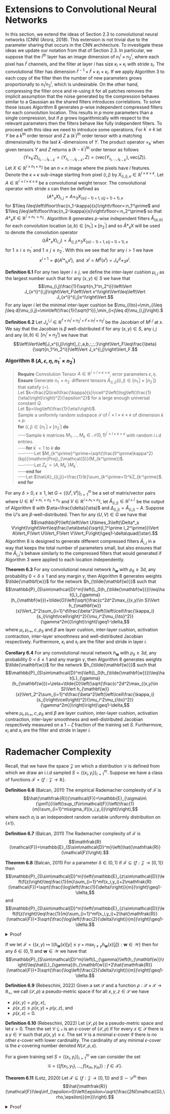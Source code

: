 # Extensions to Convolutional Neural Networks

In this section, we extend the ideas of Section 2.3 to convolutional neural networks (CNN) (Arora, 2018). This extension is not trivial due to the parameter sharing that occurs in the CNN architecture. To investigate these ideas we update our notation from that of Section 2.3. In particular, we suppose that the $i^\text{th}$ layer has an image dimension of $n_1^i\times n_2^i$, where each pixel has $l^i$ channels, and the filter at layer $i$ has size $\kappa_i\times\kappa_i$ with stride $s_i$. The convolutional filter has dimension $l^{i-1}\times l^i\times\kappa_i\times\kappa_i$. If we apply Algorithm 3 to each copy of the filter then the number of new parameters grows proportionally to $n_1^in_2^i$, which is undesirable. On the other hand, compressing the filter once and re-using it for all patches removes the implicit assumption that the noise generated by the compression behaves similar to a Gaussian as the shared filters introduces correlations. To solve these issues Algorithm 8 generates $p$-wise independent compressed filters for each convolution location. This results in $p$ more parameters than a single compression, but if $p$ grows logarithmically with respect to the relevant parameters then the filters behave like fully independent filters. To proceed with this idea we need to introduce some operations. For $k^\prime\leq k$ let $Y$ be a $k^\text{th}$ order tensor and $Z$ a $(k^\prime)^{\text{th}}$ order tensor with a matching dimensionality to the last $k^\prime$-dimensions of $Y$. The product operator $\times_{k^\prime}$ when given tensors $Y$ and $Z$ returns a $(k-k^\prime)^\text{th}$ order tensor as follows $$\left(Y\times_{k^\prime} Z\right)_{i_1,\dots,i_{k-k^\prime}}=\left\langle Y_{i_1,\dots,i_{k-k^\prime}},Z\right\rangle=\left\langle\mathrm{vec}\left(Y_{i_1,\dots,i_{k-k^\prime}}\right),\mathrm{vec}(Z)\right\rangle.$$ Let $X\in\mathbb{R}^{l\times n_1\times n_2}$ be an $n\times n$ image where the pixels have $l$ features. Denote the $\kappa\times\kappa$ sub-image starting from pixel $(i,j)$ by $X_{(i,j),\kappa}\in\mathbb{R}^{l\times\kappa\times\kappa}$. Let $A\in\mathbb{R}^{l^\prime\times l\times\kappa\times\kappa}$ be a convolutional weight tensor. The convolutional operator with stride $s$ can then be defined as $$\left(A*_sX\right)_{i,j}=A\times_3X_{\left(s(i-1)+1,s(j+1)+1\right),\kappa}$$ for $1\leq i\leq\left\lfloor\frac{n_1-\kappa}{s}\right\rfloor=:n_1^\prime$ and $1\leq j\leq\left\lfloor\frac{n_2-\kappa}{s}\right\rfloor=:n_2^\prime$ so that $A*_sX\in\mathbb{R}^{l^\prime\times n_1^\prime\times n_2^\prime}$. Algorithm 8 generates $p$-wise independent filters $\hat{A}_{(a,b)}$ for each convolution location $(a,b)\in\left[n_1^\prime\right]\times\left[n_2^\prime\right]$ and so $\hat{A}*_s X$ will be used to denote the convolution operator $$\left(\left(\hat{A}*_sX\right)_{i,j}\right)=\hat{A}_{(i,j)}\times_3X_{\left(s(i-1)+1,s(j+1)+1\right),\kappa}$$ for $1\leq i\leq n_1^\prime$ and $1\leq j\leq n_2^\prime$. With this we see that for any $i>1$ we have $$x^{i+1}=\phi\left(A^i*_{s_i}x^i\right),\text{ and }\;x^j=M^{ij}\left(x^i\right)=J_{x^i}^{ij}\times_3x^i.$$

**Definition 6.1** For any two layer $i\leq j$, we define the inter-layer cushion $\mu_{i,j}$ as the largest number such that for any $(x,y)\in S$ we have that $$\mu_{i,j}\frac{1}{\sqrt{n_1^in_2^i}}\left\Vert J_{x^i}^{i,j}\right\Vert_F\left\Vert x^i\right\Vert\leq\left\Vert J_{x^i}^{i,j}x^i\right\Vert.$$ For any layer $i$ let the minimal inter-layer cushion be $\mu_{i\to}=\min_{i\leq j\leq d}\mu_{i,j}=\min\left(\frac{1}{\sqrt{l^i}},\min_{i<j\leq d}\mu_{i,j}\right).$

**Definition 6.2** Let $J_x^{i,j}\in\mathbb{R}^{l^i\times n_1^i\times n_2^i\times l^j\times n_1^j\times n_2^j}$ be the Jacobian of $M^{i,j}$ at $x$. We say that the Jacobian is $\beta$ well-distributed if for any $(x,y)\in S$, any $i,j$ and any $(a,b)\in\left[n_1^i\times n_2^i\right]$ we have that $$\left\Vert\left[J_x^{i,j}\right]_{:,a,b,:,:,:}\right\Vert_F\leq\frac{\beta}{\sqrt{n_1^in_2^i}}\left\Vert J_x^{i,j}\right\Vert_F.$$

<font size="3"> **Algorithm 8 $\left(A,\epsilon,\eta, n_1^\prime\times n_2^\prime\right)$**</font>
> **Require** Convolution Tensor $A\in\mathbb{R}^{l^\prime\times l\times\kappa\times\kappa}$, error parameters $\epsilon,\eta$.\
> **Ensure** Generate $n_1^\prime\times n_2^\prime$ different tensors $\hat{A}_{(i,j)}\left((i,j)\in\left[n_1^\prime\right]\times\left[n_2^\prime\right]\right)$ that satisfy $(\star)$.\
> Let $k=\frac{Q\lceil\frac{\kappa}{s}\rceil^2\left(\log\left(\frac{1}{\eta}\right)\right)^2}{\epsilon^2}$ for a large enough universal constant $Q$.\
> Let $p=\log\left(\frac{1}{\eta}\right)$.\
> Sample a uniformly random subspace $\mathcal{S}$ of $l^\prime\times l\times\kappa\times\kappa$ of dimension $k\times p$.\
> **for** $(i,j)\in\left[n_1^\prime\right]\times\left[n_2^\prime\right]$ **do**\
>----Sample $k$ matrices $M_1,\dots,M_k\in\mathcal{N}(0,1)^{l^\prime\times l\times\kappa\times\kappa}$ with random $\mathrm{i.i.d}$ entries.\
>----**for** $k^\prime=1$ to $k$ **do**\
>--------Let $M_{k^\prime}^\prime=\sqrt{\frac{ll^\prime\kappa^2}{kp}}\mathrm{Proj}_{\mathcal{S}}(M_{k^\prime})$.\
>--------Let $Z_{k^\prime}=\langle A,M_{k^\prime}^\prime\rangle M_{k^\prime}^\prime$.\
>----**end for**\
>----Let $\hat{A}_{(i,j)}=\frac{1}{k}\sum_{k^\prime=1}^kZ_{k^\prime}$.\
>**end for**

For any $\delta>0$, $\epsilon\leq1$, let $G=\left\{\left(U^i,V^i\right)\right\}_{i=1}^m$ be a set of matrix/vector pairs where $U\in\mathbb{R}^{l^\prime\times n_1^\prime\times n_2^\prime\times n_u}$ and $V\in\mathbb{R}^{l\times n_1\times n_2}$, let $\hat{A}_{(i,j)}\in\mathbb{R}^{l\times l^\prime}$ be the output of Algorithm 8 with $\eta=\frac{\delta}{\eta}$ and $\Delta_{(i,j)}=\hat{A}_{(i,j)}-A$. Suppose the $U$'s are $\beta$-well-distributed. Then for any $(U,V)\in G$ we have that $$\mathbb{P}\left(\left\Vert U\times_3\left(\Delta*_s V\right)\right\Vert\leq\frac{\eta\beta}{\sqrt{l_1^\prime l_2^\prime}}\Vert A\Vert_F\Vert U\Vert_F\Vert V\Vert_F\right)\geq1-\delta\quad(\star).$$ Algorithm 8 is designed to generate different compressed filters $\hat{A}_{i,j}$ in a way that keeps the total number of parameters small, but also ensures that the $\hat{A}_{i,j}$'s behave similarly to the compressed filters that would generated if Algorithm 3 were applied to each location independently.

**Theorem 6.3** For any convolutional neural network $h_{\mathbf{w}}$ with $\rho_{\delta}\geq3d$, any probability $0<\delta\leq1$ and any margin $\gamma$, then Algorithm 8 generates weights $\tilde{\mathbf{w}}$ for the network $h_{\tilde{\mathbf{w}}}$ such that $$\mathbb{P}_{S\sim\mathcal{D}^m}\left(L_0(h_{\tilde{\mathbf{w}}})\leq\hat{L}_{\gamma}(h_{\mathbf{w}})+\tilde{O}\left(\sqrt{\frac{c^2d^2\max_{(x,y)\in S}\Vert h_{\mathbf{w}}(x)\Vert_2^2\sum_{i=1}^d\frac{\beta^2\left(\left\lceil\frac{\kappa_i}{s_i}\right\rceil\right)^2}{\mu_i^2\mu_{i\to}^2}}{\gamma^2m}}\right)\right)\geq1-\delta,$$ where $\mu_i,\mu_{i\to},c,\rho_{\delta}$ and $\beta$ are layer cushion, inter-layer cushion, activation contraction, inter-layer smoothness and well-distributed Jacobian respectively. Furthermore, $\kappa_i$ and $s_i$ are the filter and stride in layer $i$.

**Corollary 6.4** For any convolutional neural network $h_{\mathbf{w}}$ with $\rho_{\delta}\geq3d$, any probability $0<\delta\leq1$ and any margin $\gamma$, then Algorithm 8 generates weights $\tilde{\mathbf{w}}$ for the network $h_{\tilde{\mathbf{w}}}$ such that $$\mathbb{P}_{S\sim\mathcal{D}^m}\left(L_0(h_{\tilde{\mathbf{w}}})\leq\hat{L}_{\gamma}(h_{\mathbf{w}})+\zeta+\tilde{O}\left(\sqrt{\frac{c^2d^2\max_{(x,y)\in S}\Vert h_{\mathbf{w}}(x)\Vert_2^2\sum_{i=1}^d\frac{\beta^2\left(\left\lceil\frac{\kappa_i}{s_i}\right\rceil\right)^2}{\mu_i^2\mu_{i\to}^2}}{\gamma^2m}}\right)\right)\geq1-\delta,$$ where $\mu_i,\mu_{i\to},c,\rho_{\delta}$ and $\beta$ are layer cushion, inter-layer cushion, activation contraction, inter-layer smoothness and well-distributed Jacobian respectively measured on a $1-\zeta$ fraction of the training set $S$. Furthermore, $\kappa_i$ and $s_i$ are the filter and stride in layer $i$.

# Rademacher Complexity

Recall, that we have the space $\mathcal{Z}$ on which a distribution $\mathcal{D}$ is defined from which we draw an $\mathrm{i.i.d}$ sampled $S=\{(x_i,y_i)\}_{i=1}^m$. Suppose we have a class of functions $\mathcal{F}=\{f:\mathcal{Z}\to\mathbb{R}\}$.

**Definition 6.6** (Balcan, 2011) The empirical Rademacher complexity of $\mathcal{F}$ is $$\hat{\mathfrak{R}}(\mathcal{F})=\mathbb{E}_{\sigma\in\{\pm1\}}\left(\sup_{f\in\mathcal{F}}\left(\frac{1}{m}\sum_{i=1}^m\sigma_if((x_i,y_i))\right)\right),$$ where each $\sigma_i$ is an independent random variable uniformly distribution on $\{\pm1\}$.

**Definition 6.7** (Balcan, 2011) The Rademacher complexity of $\mathcal{F}$ is $$\mathfrak{R}(\mathcal{F})=\mathbb{E}_{S\sim\mathcal{D}^m}\left(\hat{\mathfrak{R}}(\mathcal{F})\right).$$

**Theorem 6.8** (Balcan, 2011) For a parameter $\delta\in(0,1)$ if $\mathcal{F}\subseteq\{f:\mathcal{Z}\to[0,1]\}$ then $$\mathbb{P}_{S\sim\mathcal{D}^m}\left(\mathbb{E}_{z\sim\mathcal{D}}\left(f(z)\right)\leq\frac{1}{m}\sum_{i=1}^mf(x_i,y_i)+2\mathfrak{R}(\mathcal{F})+\sqrt{\frac{\log\left(\frac{1}{\delta}\right)}{m}}\right)\geq1-\delta,$$ and $$\mathbb{P}_{S\sim\mathcal{D}^m}\left(\mathbb{E}_{z\sim\mathcal{D}}\left(f(z)\right)\leq\frac{1}{m}\sum_{i=1}^mf(x_i,y_i)+2\hat{\mathfrak{R}}(\mathcal{F})+3\sqrt{\frac{\log\left(\frac{2}{\delta}\right)}{m}}\right)\geq1-\delta.$$
<details>
<summary>Proof</summary>
<br>

**Theorem 6.8.1 (McDiarmid Inequality)** Let $x_1,\dots, x_n$ be independent random variables taking values in a set $A$ and let $c_1,\dots, c_n$ be positive real constants. If $\phi:A^n\to\mathbb{R}$ satisfies $$\sup_{x_1,\dots,x_n,x_i^\prime}\left\vert\phi(x_1,\dots,x_i,\dots,x_n)-\phi\left(x_1,\dots,x_i^\prime,\dots,x_n\right)\right\vert\leq c_i,$$ for $1\leq i\leq n$, then $$\mathbb{P}\left(\phi(x_1,\dots,x_n)-\mathbb{E}\left(\phi(x_1,\dots,x_n)\right)\geq\epsilon\right)\leq\exp\left(\frac{-2\epsilon}{\sum_{i=1}^nc_i^2}\right).$$
<details>
<summary>Proof</summary>
<br>

For a proof of this theorem refer to (Scott(b), 2014).

</details>

**Lemma 6.8.2** The function $$\phi(S)=\sup_{h\in\mathcal{F}}\left(\mathbb{E}_{\hat{S}\sim\mathcal{D}^m}\left(h(x,y)\right)-\frac{1}{m}\sum_{i=1}^mh(x_i,y_i)\right)$$ satisfies $$\sup_{z_1,\dots,z_n,z_i^\prime\in\mathcal{Z}}\left\vert\phi(z_1,\dots,z_i,\dots,z_m)-\phi(z_1,\dots,z_i^\prime,\dots,z_m)\right\vert\leq\frac{1}{m}.$$
<details>
<summary>Proof</summary>
<br>

Let $S=\{z_1,\dots,z_m\}$ and $S^\prime=\{z_1,\dots,z_i^\prime,\dots,z_m\}$ then $$\left\vert\phi(S)-\phi\left(S^\prime\right)\right\vert=\left\vert\sup_{h\in\mathcal{F}}\left(\mathbb{E}_{\hat{S}\sim\mathcal{D}^m}\left(h(x,y)\right)-\frac{1}{m}\sum_{(x_j,y_j)\in S}h(x_j,y_j)\right)-\sup_{h\in\mathcal{F}}\left(\mathbb{E}_{\hat{S}\sim\mathcal{D}^m}\left(h(x,y)\right)-\frac{1}{m}\sum_{(x_j,y_j)\in S^\prime}h(x_j,y_j)\right)\right\vert.$$ Let $h^*\in\mathcal{F}$ be the function the maximizes the supremum of $\phi(S)$, then $$\left\vert\phi(S)-\phi\left(S^\prime\right)\right\vert=\left\vert\mathbb{E}_{\hat{S}\sim\mathcal{D}^m}\left(h^*(x,y)\right)-\frac{1}{m}\sum_{(x_j,y_j)\in S}h^*(x_j,y_j)-\sup_{h\in\mathcal{F}}\left(\mathbb{E}_{\hat{S}\sim\mathcal{D}^m}\left(h(x,y)\right)-\frac{1}{m}\sum_{(x_j,y_j)\in S^\prime}h(x_j,y_j)\right)\right\vert$$ and because $h^*$ can at best also maximize $\phi\left(S^\prime\right)$ we also have that $$\begin{align*}\left\vert\phi(S)-\phi\left(S^\prime\right)\right\vert&\leq\left\vert\mathbb{E}_{\hat{S}\sim\mathcal{D}^m}\left(h^*(x,y)\right)-\frac{1}{m}\sum_{(x_j,y_j)\in S}h^*(x_j,y_j)-\mathbb{E}_{\hat{S}\sim\mathcal{D}^m}\left(h^*(x,y)\right)-\frac{1}{m}\sum_{(x_j,y_j)\in S^\prime}h^*(x_j,y_j)\right\vert\\&=\left\vert\frac{1}{m}\sum_{(x_j,y_j)\in S^\prime}h^*(x_j,y_j)-\frac{1}{m}\sum_{(x_j,y_j)\in S}h^*(x_j,y_j)\right\vert.\end{align*}$$ By using the definitions of $S$ and $S^\prime$ this simplifies to $$\begin{align*}\left\vert\phi(S)-\phi\left(S^\prime\right)\right\vert&\leq\frac{1}{m}\left\vert h^*(x_i,y_i)-h^*\left(x_i^\prime,y_i^\prime\right)\right\vert\\&\leq\frac{1}{m},\end{align*}$$ which completes the proof of the lemma. $\square$

</details>

Lemma 6.8.2 shows that $\phi(S)=\sup_{h\in\mathcal{F}}\left(\mathbb{E}_{\hat{S}\sim\mathcal{D}^m}\left(h(x,y)\right)-\frac{1}{m}\sum_{i=1}^mh(x_i,y_i)\right)$ satisfies the conditions of Theorem 6.7.1, therefore, $$\mathbb{P}\left(\phi(S)-\mathbb{E}_{S^\prime\sim\mathcal{D}^m}\left(\phi\left(S^\prime\right)\right)\geq t\right)\leq\exp\left(-\frac{t^2}{m}\right).$$ With $t=\sqrt{\frac{\log\left(\frac{1}{\delta}\right)}{m}}$ we deduce that $$\mathbb{P}_{S\sim\mathcal{D}^m}\left(\mathbb{E}_{\hat{S}\sim\mathcal{D}^m}(f(x,y))\leq\frac{1}{m}\sum_{i=1}^mf(x_i,y_i)+\mathbb{E}_{\hat{S}^\prime\sim\mathcal{D}^m}\left(\phi\left(\hat{S}^\prime\right)\right)\right)\geq1-\delta.$$ Now we need to bound the expectation of $\phi(S)$ using Rademacher complexity to complete the proof. Let $\tilde{S}=\left\{\tilde{z}_1,\dots,\tilde{z}_m\right\}$ be a sample independent but identically distributed to $S$. As $$\mathbb{E}_{\tilde{S}}\left(\frac{1}{m}\sum_{(x,y)\in\tilde{S}}h(x,y)\Bigg\vert S\right)=\mathbb{E}_{z\sim\mathcal{D}}\left(h(z)\right),\text{ and }\;\mathbb{E}_{\tilde{S}}\left(\frac{1}{m}\sum_{(x,y)\in S}h(x,y)\Bigg\vert S\right)=\frac{1}{m}\sum_{(x,y)\in S}h(x,y)$$ we deduce that $$\begin{align*}\mathbb{E}_{S\sim\mathcal{D}^m}\left(\phi(S)\right)&=\mathbb{E}_{S\sim\mathcal{D}^m}\left(\sup_{h\in\mathcal{F}}\left(\mathbb{E}_{\tilde{S}\sim\mathcal{D}^m}\left(\frac{1}{m}\sum_{(x,y)\in\tilde{S}}\left(h(x,y)\right)-\frac{1}{m}\sum_{(x,y)\in S}h(x,y)\Bigg\vert S\right)\right)\right).\end{align*}$$ We can apply Jensen's inequality as $\sup$ is convex to deduce that $$\mathbb{E}_{S\sim\mathcal{D}^m}\left(\sup_{h\in\mathcal{F}}\left(\mathbb{E}_{\tilde{S}\sim\mathcal{D}^m}\left(\frac{1}{m}\sum_{(x,y)\in\tilde{S}}h(x,y)-\frac{1}{m}\sum_{(x,y)\in S}h(x,y)\Bigg\vert S\right)\right)\right)\leq\mathbb{E}_{S\sim\mathcal{D}^m}\mathbb{E}_{\tilde{S}\sim\mathcal{D}^m}\left(\sup_{h\in\mathcal{F}}\left(\frac{1}{m}\sum_{(x,y)\in\tilde{S}}h(x,y)-\frac{1}{m}\sum_{(x,y)\in S}h(x,y)\right)\right).$$ As $\mathbb{E}(\sigma_i)=0$ we can multiply each term by $\sigma_i$, and in distribution we have $-\sigma_i=\sigma_i$ so that $$\begin{align*}\mathbb{E}_{S\sim\mathcal{D}^m}\mathbb{E}_{\tilde{S}\sim\mathcal{D}^m}\left(\sup_{h\in\mathcal{F}}\left(\frac{1}{m}\sum_{(x,y)\in\tilde{S}}h(x,y)-\frac{1}{m}\sum_{(x,y)\in S}h(x,y)\right)\right)&=\mathbb{E}_{\sigma\in\{\pm1\}^m}\mathbb{E}_{S\sim\mathcal{D}^m}\mathbb{E}_{\tilde{S}\sim\mathcal{D}^m}\left(\sup_{h\in\mathcal{F}}\left(\frac{1}{m}\sum_{(x,y)\in\tilde{S},\sigma_i\in\sigma}\sigma_ih(x,y)-\frac{1}{m}\sum_{(x,y)\in S,\sigma_i\in\sigma}\sigma_ih(x,y)\right)\right)\\&\leq\mathbb{E}_{\sigma\in\{\pm1\}^m}\mathbb{E}_{S\sim\mathcal{D}^m}\left(\sup_{h\in\mathcal{F}}\left(\frac{1}{m}\sum_{(x,y)\in S,\sigma_i\in\sigma}\sigma_ih(x,y)\right)\right)+\mathbb{E}_{\sigma\in\{\pm1\}^m}\mathbb{E}_{\tilde{S}\sim\mathcal{D}^m}\left(\sup_{h\in\mathcal{F}}\left(\frac{1}{m}\sum_{(x,y)\in\tilde{S},\sigma_i\in\sigma}\sigma_ih(x,y)\right)\right)\\&=2\mathfrak{R}(\mathcal{F}),\end{align*}$$ which when substituted into our previous bounds completes the proof of the first statement. To obtain the second statement we note that $\hat{\mathfrak{R}}(\mathcal{F})$ satisfies Theorem 6.8.1 with constant $\frac{1}{m}$. Therefore, a second application of Theorem 6.7.1 with confidence level (where a confidence level of $\frac{\delta}{2}$ is used for each application) gives the desired result.

</details>

If we let $\mathcal{F}=\left\{(x,y)\mapsto\mathbb{I}\left(h_{\mathbf{w}}(x)[y]\leq\gamma+\max_{j\neq y}h_{\mathbf{w}}(x)[j]\right):\mathbf{w}\in\mathcal{W}\right\}$ then for any $\delta\in(0,1)$ and $\mathbf{w}\in\mathcal{W}$ we have that $$\mathbb{P}_{S\sim\mathcal{D}^m}\left(L_{\gamma}\left(h_{\mathbf{w}}\right)\leq\hat{L}_{\gamma}(h_{\mathbf{w}})+2\hat{\mathfrak{R}}(\mathcal{F})+3\sqrt{\frac{\log\left(\frac{2}{\delta}\right)}{m}}\right)\geq1-\delta.$$

**Definition 6.9** (Rebeschini, 2022) Given a set $\mathcal{S}$ and a function $\rho:\mathcal{S}\times\mathcal{S}\to\mathbb{R}_+$, we call $(\mathcal{S},\rho)$ a pseudo-metric space if for all $x,y,z\in\mathcal{S}$ we have
- $\rho(x,y)=\rho(y,x)$,
- $\rho(x,z)\leq\rho(x,y)+\rho(y,z)$, and
- $\rho(x,x)=0$.

**Definition 6.10** (Rebeschini, 2022) Let $(\mathcal{S},\rho)$ be a pseudo-metric space and let $\epsilon>0$. Then the set $\mathcal{C}\subseteq\mathcal{s}$ is an $\epsilon$-cover of $(\mathcal{S},\rho)$ if for every $x\in\mathcal{S}$ there is a $y\in\mathcal{C}$ such that $\rho(x,y)\leq\epsilon$. The set $\mathcal{C}$ is a minimal $\epsilon$-cover if there is no other $\epsilon$-cover with lower cardinality. The cardinality of any minimal $\epsilon$-cover is the $\epsilon$-covering number denoted $N(\mathcal{S},\rho,\epsilon)$.

For a given training set $S=\{(x_i,y_i)\}_{i=1}^m$ we can consider the set $$\mathcal{G}=\{(f(x_1,y_1),\dots,f(x_m,y_m)):f\in\mathcal{F}\}.$$

**Theorem 6.11** (Lotz, 2020) Let $\mathcal{F}\subseteq\{f:\mathcal{Z}\to[0,1]\}$ and $S\sim\mathcal{D}^m$ then $$\hat{\mathfrak{R}}(\mathcal{F})\leq\inf_{\epsilon>0}\left(\epsilon+\sqrt{\frac{2N(\mathcal{G},\rho,\epsilon)}{m}}\right).$$
<details>
<summary>Proof</summary>
<br>

**Lemma 6.11.1 (Massart's Lemma)** (Rebeschini, 2022) Let $\mathcal{T}\subseteq\mathbb{R}^n$ then we have that $$\mathfrak{R}(\mathcal{T})\leq\max_{t\in\mathcal{T}}\Vert t\Vert_2\frac{\sqrt{2\log\vert\mathcal{T}\vert}}{n}.$$
<details>
<summary>Proof (Scott(c), 2014)</summary>
<br>

For all $a\geq0$ we have that $$\begin{align*}\exp\left(a\mathbb{E}_{\sigma\in\{\pm1\}^n}\left(\sup_{t\in\mathcal{T}}\sum_{i=1}^n\sigma_it_i\right)\right)&=\exp\left(\mathbb{E}_{\sigma\in\{\pm1\}^n}\left(a\sup_{t\in\mathcal{T}}\sum_{i=1}^n\sigma_it_i\right)\right)\\&\leq\mathbb{E}_{\sigma\in\{\pm1\}^n}\left(\exp\left(a\sup_{t\in\mathcal{T}}\sum_{i=1}^n\sigma_it_i\right)\right)\\&=\mathbb{E}_{\sigma\in\{\pm1\}^n}\left(\sup_{t\in\mathcal{T}}\left(\exp\left(a\sum_{i=1}^n\sigma_it_i\right)\right)\right)\\&\leq\sum_{t\in\mathcal{T}}\mathbb{E}_{\sigma\in\{\pm1\}^n}\left(\exp\left(a\sum_{i=1}^n\sigma_iut_i\right)\right),\end{align*}$$ where for the first inequality we have used Jensen's inequality and the second equality holds due as $\exp(\cdot)$ is strictly monotonically increasing. The right-hand side is just an MGF which can be split into a product due to independence, hence $$\begin{align*}\exp\left(a\mathbb{E}_{\sigma\in\{\pm1\}^n}\left(\sup_{t\in\mathcal{T}}\sum_{i=1}^n\sigma_it_i\right)\right)&=\sum_{t\in\mathcal{T}}\prod_{i=1}^n\mathbb{E}_{\sigma_i}\left(\exp\left(a\sigma_it_i\right)\right)\\&\leq\sum_{t\in\mathcal{T}}\prod_{i=1}^n\exp\left(\frac{a(2t_i)^2}{8}\right),\end{align*}$$ where we get the inequality from Lemma 2.1.3. Therefore, $$\begin{align*}\exp\left(a\mathbb{E}_{\sigma\in\{\pm1\}^n}\left(\sup_{t\in\mathcal{T}}\sum_{i=1}^n\sigma_it_i\right)\right)&\leq\sum_{t\in\mathcal{T}}\exp\left(\frac{a^2}{2}\sum_{i=1}^nt_i^2\right)\\&\leq\sum_{t\in{\mathcal{T}}}\exp\left(\frac{a^2\max_{t\in\mathcal{T}}\Vert t\Vert^2}{2}\right)\\&=\exp\left(\frac{a^2\max_{t\in\mathcal{T}}\Vert t\Vert^2}{2}\right)\Vert t\Vert^2\left\vert\mathcal{T}\right\vert.\end{align*}$$ Taking the logarithm of both sides and dividing by $a$ we get that $$\mathbb{E}_{\sigma\in\{\pm1\}^n}\left(\sup_{t\in\mathcal{T}}\left(\sum_{i=1}^n\sigma_it_i\right)\right)\leq\frac{\log\left(\vert\mathcal{T}\vert\right)}{a}+\frac{a\max_{t\in\mathcal{T}}\Vert t\Vert^2}{2}=\max_{t\in\mathcal{T}}\Vert t\Vert\sqrt{2\log\left(\vert\mathcal{T}\vert\right)},$$ which completes the proof of the lemma. $\square$

</details>

Let $T\subseteq\mathcal{G}$ be an $\epsilon$-net of size $N(\mathcal{G},\rho,\epsilon)$, then by Lemma 6.11.1 we have that $$\mathbb{E}_{\sigma\in\{\pm1\}^m}\left(\max_{g^\prime\in T}\frac{1}{m}\sigma_ig^\prime(x_i,y_i)\right)\leq\max_{g^\prime\in T}\Vert g(x_i,y_i)\Vert_2\frac{\sqrt{2\log\left(N(\mathcal{G},\rho,\epsilon)\right)}}{m}\leq\sqrt{m}\frac{\sqrt{2\log\left(N(\mathcal{G},\rho,\epsilon)\right)}}{m}=\sqrt{\frac{2\log\left(N(\mathcal{G},\rho,\epsilon)\right)}{m}}.$$ Using this we can conclude that, $$\begin{align*}\hat{\mathfrak{R}}(\mathcal{G})&=\mathbb{E}_{\sigma\in\{\pm1\}^m}\left(\sup_{g\in\mathcal{G}}\left(\frac{1}{m}\sum_{i=1}^m\sigma_ig(x_i,y_i)\right)\right)\\&\leq\mathbb{E}_{\sigma\in\{\pm1\}^m}\left(\sup_{g\in\mathcal{G}}\left(\frac{1}{m}\sum_{i=1}^m\sigma_ig(x_i,y_i)-\sigma_ig^\prime(x_i,y_i)\right)\right)+\mathbb{E}_{\sigma\in\{\pm1\}^m}\left(\frac{1}{m}\sum_{i=1}^m\sigma_ig^\prime(x_i,y_i)\right)\\&\leq\mathbb{E}_{\sigma\in\{\pm1\}^m}\left(\sup_{g\in\mathcal{G}}\left(\frac{1}{m}\sum_{i=1}^m\vert g(x_i,y_i)-g^\prime(x_i,y_i)\vert\right)\right)+\mathbb{E}_{\sigma\in\{\pm1\}^m}\left(\max_{g^\prime\in T}\left(\frac{1}{m}\sum_{i=1}^m\sigma_ig^\prime(x_i,y_i)\right)\right)\\&\leq\sup_{g\in\mathcal{G}}\rho((g(x_1,y_1),\dots,g(x_m,y_m)),(g^\prime(x_1,y_1),\dots,g^\prime(x_m,y_m)))+\sqrt{\frac{2\log\left(N(\mathcal{G},\rho,\epsilon)\right)}{m}}\\&\leq\epsilon+\sqrt{\frac{2\log\left(N(\mathcal{G},\rho,\epsilon)\right)}{m}},\end{align*}$$ which holds for all $\epsilon>0$ which completes the proof of the theorem.

</details>